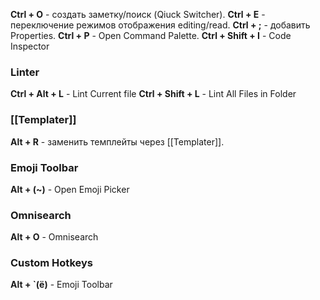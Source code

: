 **Ctrl + O** - создать заметку/поиск (Qiuck Switcher).
**Ctrl + E** - переключение режимов отображения editing/read.
**Ctrl + ;** - добавить Properties.
**Ctrl + P** - Open Command Palette.
**Ctrl + Shift + I** - Code Inspector

### Linter

**Ctrl + Alt + L** - Lint Current file
**Ctrl + Shift + L** - Lint All Files in Folder

### [[Templater]]

**Alt + R** - заменить темплейты через [[Templater]].

### Emoji Toolbar

**Alt + (~)** - Open Emoji Picker

### Omnisearch

**Alt + O** - Omnisearch

### Custom Hotkeys

**Alt + `(ё)** - Emoji Toolbar
